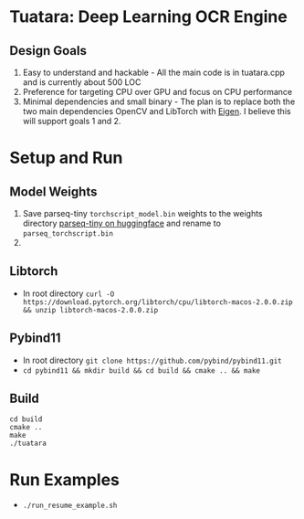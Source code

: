 # Tuatara: Deep Learning OCR Engine

## Design Goals
1. Easy to understand and hackable - All the main code is in tuatara.cpp and is currently about 500 LOC
2. Preference for targeting CPU over GPU and focus on CPU performance
3. Minimal dependencies and small binary - The plan is to replace both the two main dependencies OpenCV and LibTorch with [Eigen](https://eigen.tuxfamily.org/index.php?title=Main_Page). I believe this will support goals 1 and 2.

# Setup and Run
## Model Weights
1. Save parseq-tiny `torchscript_model.bin` weights to the weights directory [parseq-tiny on huggingface](https://huggingface.co/baudm/parseq-tiny/tree/main) and rename to `parseq_torchscript.bin`
2. 

## Libtorch
- In root directory `curl -O https://download.pytorch.org/libtorch/cpu/libtorch-macos-2.0.0.zip && unzip libtorch-macos-2.0.0.zip`

## Pybind11
- In root directory `git clone https://github.com/pybind/pybind11.git`
- `cd pybind11 && mkdir build && cd build && cmake .. && make`

## Build
```
cd build
cmake ..
make
./tuatara
```

# Run Examples
- `./run_resume_example.sh`